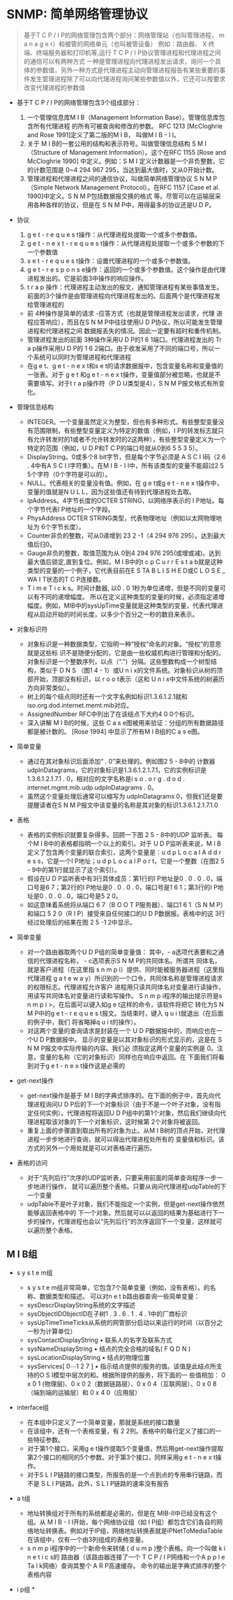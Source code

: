 # SNMP: 简单网络管理协议
> 基于T C P / I P的网络管理包含两个部分：网络管理站（也叫管理进程， m a n a g e r）和被管的网络单元（也叫被管设备）
例如：路由器、 X 终端、终端服务器和打印机等,运行 T C P / I P协议管理进程和代理进程之间的通信可以有两种方式
一种是管理进程向代理进程发出请求，询问一个具体的参数值，另外一种方式是代理进程主动向管理进程报告有某些重要的事件发生管理进程除了可以向代理进程询问某些参数值以外，它还可以按要求改变代理进程的参数值


* 基于T C P / I P的网络管理包含3个组成部分：
  1. 一个管理信息库M I B（Management Information Base）。管理信息库包含所有代理进程
的所有可被查询和修改的参数。 RFC 1213 [McCloghrie and Rose 1991]定义了第二版的M I B，
叫做M I B - I I。
  2. 关于 M I B的一套公用的结构和表示符号。叫做管理信息结构 S M I（Structure of
Management Information）。这个在RFC 1155 [Rose and McCloghrie 1990] 中定义。例如：S M I
定义计数器是一个非负整数，它的计数范围是 0~4 294 967 295，当达到最大值时，又从0开始计数。
  3. 管理进程和代理进程之间的通信协议，叫做简单网络管理协议 S N M P（Simple Network
Management Protocol）。在RFC 1157 [Case et al. 1990]中定义。S N M P包括数据报交换的格式
等。尽管可以在运输层采用各种各样的协议，但是在 S N M P中，用得最多的协议还是U D P。

* 协议  
  1. g e t - r e q u e s t操作：从代理进程处提取一个或多个参数值。
  2. g e t - n e x t - r e q u e s t操作：从代理进程处提取一个或多个参数的下一个参数值
  3. s e t - r e q u e s t操作：设置代理进程的一个或多个参数值。
  4. g e t - r e s p o n s e操作：返回的一个或多个参数值。这个操作是由代理进程发出的。它是前面3中操作的响应操作。
  5. t r a p 操作：代理进程主动发出的报文，通知管理进程有某些事情发生。前面的3个操作是由管理进程向代理进程发出的。后面两个是代理进程发给管理进程的
  * 前 4种操作是简单的请求 -应答方式（也就是管理进程发出请求，代理
进程应答响应），而且在S N M P中往往使用U D P协议，所以可能发生管理进程和代理进程之间
数据报丢失的情况。因此一定要有超时和重传机制。
  * 管理进程发出的前面 3种操作采用U D P的1 6 1端口。代理进程发出的 Tr a p操作采用U D P的
1 6 2端口。由于收发采用了不同的端口号，所以一个系统可以同时为管理进程和代理进程
  * 在g e t、g e t - n e x t和s e t的请求数据报中，包含变量名称和变量值的一张表。对于 g e t
和g e t - n e x t操作，变量值部分被忽略，也就是不需要填写。对于t r a p操作符（P D U类型是4），S N M P报文格式有所变化。

* 管理信息结构
  * INTEGER。一个变量虽然定义为整型，但也有多种形式。有些整型变量没有范围限制，有些整型变量定义为特定的数值（例如，I P的转发标志就只有允许转发时的1或者不允许转发时的2这两种），有些整型变量定义为一个特定的范围（例如，U D P和T C P的端口号就从0到6 5 5 3 5）。
  * DisplayString。0或多个8 bit字节，但是每个字节必须是 A S C I I码（2 6 . 4中有A S C I I字符集）。在M I B - I I中，所有该类型的变量不能超过2 5 5个字符（0个字符是可以的）。
  * NULL。代表相关的变量没有值。例如，在 g e t或g e t - n e x t操作中，变量的值就是N U L L，因为这些值还有待到代理进程处去取。
  * IpAddress。4字节长度的OCTER STRING，以网络序表示的 I P地址。每个字节代表I P地址的一个字段。
  * PhysAddress OCTER STRING类型，代表物理地址（例如以太网物理地址为 6个字节长度）。
  * Counter非负的整数，可从0递增到 23 2 -1（4 294 976 295）。达到最大值后归0。
  * Gauge非负的整数，取值范围为从 0到4 294 976 295(或增或减)。达到最大值后锁定,直到复位。例如，M I B中的t c p C u r r E s t a b就是这种类型的变量的一个例子，它代表目前在E S TA B L I S H E D或C L O S E _ WA I T状态的T C P连接数。
  * T i m e T i c k s。时间计数器, 以0 . 0 1秒为单位递增，但是不同的变量可以有不同的递增幅度。
  所以在定义这种类型的变量的时候，必须指定递增幅度。例如，MIB中的sysUpTime变量就是这种类型的变量，代表代理进程从启动开始的时间长度，以多少个百分之一秒的数目来表示。

* 对象标识符
  * 对象标识是一种数据类型，它指明一种“授权”命名的对象。“授权”的意思就是这些标
识不是随便分配的，它是由一些权威机构进行管理和分配的。
对象标识是一个整数序列，以点（“.”）分隔。这些整数构成一个树型结构，类似于 D N S
（图1 4 - 1）或U n i x的文件系统。对象标识从树的顶部开始，顶部没有标识，以 r o o t表示（这和
U n i x中文件系统的树遍历方向非常类似）。
  * 树上的每个结点同时还有一个文字名例如标识1.3.6.1.2.1就和iso.org.dod.internet.memt.mib对应。
  *  AssignedNumber RFC中列出了在该结点下大约4 0 0个标识。
  * 深入讲解 M I B的时候，这些 C a s e图被用来验证：分组的所有数据路径都是被计数的。
[Rose 1994] 中显示了所有M I B组的C a s e图。

* 简单变量  
  * 通过在其对象标识后面添加“ . 0”来处理的。例如图2 5 - 8中的
计数器udpInDatagrams，它的对象标识是1.3.6.1.2.1.7.1，它的实例标识是1.3.6.1.2.1.7.1 . 0，相对应的文字名称是i s o . o r g . d o d . internet.mgmt.mib.udp.udpInDatagrams . 0。
  * 虽然这个变量处理后通常可以缩写为 udpInDatagrams  0，但我们还是要提醒读者在S N M P报文中该变量的名称是其对象的标识1.3.6.1.2.1.7.1.0
  
* 表格
  * 表格的实例标识就要复杂得多。回顾一下图 2 5 - 8中的UDP 监听表。
每个M I B中的表格都指明一个以上的索引。对于 U D P监听表来说，M I B定义了包含两个变量的联合索引，这两个变量是：u d p L o c a l A d d r e s s，它是一个I P地址；u d p L o c a l P o r t，它是一个整数（在图2 5 - 9中的第1行就显示了这个索引）。
  * 假设在U D P监听表中有3行具体成员：第1行的I P地址是0 . 0 . 0 . 0，端口号是6 7；第2行的I P地址是0 . 0 . 0 . 0，端口号是1 6 1；第3行的I P地址是0 . 0 . 0 . 0，端口号是5 2 0。
  * 如这意味着系统将从端口 6 7（B O O T P服务器）、端口1 6 1（S N M P）和端口 5 2 0（R I P）接受来自任何接口的U D P数据报。表格中的这 3行经过处理后的结果在图 2 5 -1 2中显示。

* 简单变量
  * 对一个路由器取两个U D P组的简单变量值：
其中，- a选项代表要和之通信的代理进程名称， - c选项表示S N M P的共同体名。所谓共
同体名，就是客户进程（在这里指 s n m p i）提供、同时能被服务器进程（这里指代理进程
g a t e w a y）所识别的一个口令，共同体名称是管理进程请求的权限标志。代理进程允许客户
进程用只读共同体名对变量进行读操作，用读写共同体名对变量进行读和写操作。
S n m p i程序的输出提示符是s n m p i >，在后面可以键入如g e t这样的命令，该软件将把它
转化为S N M P中的g e t - r e q u e s t报文。当结束时，键入 q u i t就退出（在后面的例子中，我们
将省略掉q u i t的操作）。
  * 对这两个变量的查询请求是封装在一个 U D P数据报中的，而响应也在一个U D P数据报中。
显示的变量是以其对象标识的形式显示的，这是在 S N M P报文中实际传输的内容。我们必
须指定这两个变量的实例是 0。注意，变量的名称（它的对象标识）同样也在响应中返回。在
下面我们将看到对于g e t - n e x t操作这是必需的

* get-next操作
  * get-next操作是基于 M I B的字典式排序的。在下面的例子中，首先向代理进程询问U D P后的下一个对象标识（由于不是一个叶子对象，没有指定任何实例）。代理进程将返回U D P组中的第1个对象，然后我们继续向代理进程取该对象的下一个对象标识，这时候第 2个对象将被返回。
  * 重复上面的步骤直到取出所有的对象为止。从M I B树的顶点开始，对代理进程一步步地进行查询，就可以得出代理进程处所有的
变量值和标识。该方式的另外一个用处就是可以对表格进行遍历。

* 表格的访问
  * 对于“先列后行”次序的UDP监听表，只要采用前面的简单查询程序一步一步地进行操作，
就可以遍历整个表格。只要从询问代理进程udpTable的下一个变量
  * udpTable不是叶子对象，我们不能指定一个实例，但是get-next操作依然能够返回表格中的
下一个对象。然后就可以以返回的结果为基础进行下一步的操作，代理进程也会以“先列后行”的次序返回下一个变量，这样就可以遍历整个表格。

##  M I B组

* s y s t e m组
  * s y s t e m组非常简单，它包含7个简单变量（例如，没有表格）。的名称、数据类型和描述。
可以对n e t b路由器查询一些简单变量：
  * sysDescrDisplayString系统的文字描述
  * sysObjectIDObjectID在子树1 . 3 . 6 . 1 . 4 . 1中的厂商标识
  * sysUpTimeTimeTicks从系统的网管部分启动以来运行的时间（以百分之一秒为计算单位）
  * sysContactDisplayString • 联系人的名字及联系方式
  * sysNameDisplayString • 结点的完全合格的域名( F Q D N )
  * sysLocationDisplayString • 结点的物理位置
  * sysServices[ 0⋯1 2 7 ] • 指示结点提供的服务的值。该值是此结点所支持的O S I模型中层次的和。根据所提供的服务，将下面的一
些值相加： 0 x 0 1 (物理层)、0 x 0 2（数据链路层）、0 x 0 4（互联网层）、0 x 0 8（端到端的运输层）和 0 x 4 0（应用层）

* interface组
  * 在本组中只定义了一个简单变量，那就是系统的接口数量
  * 在该组中，还有一个表格变量，有 2 2列。表格中的每行定义了接口的一些特征参数。
  * 对于第1个接口，采用g e t操作提取5个变量值，然后用get-next操作提取第2个接口的相同的5个参数。对于第3个接口，同样采用g e t - n e x t操作。
  * 对于S L I P链路的接口类型，所报告的是一个点到点的专用串行链路，而不是 S L I P链路。此外，S L I P链路的速率没有报告

* a t组
  * 地址转换组对于所有的系统都是必需的，但是在 MIB-II中已经没有这个组。从 M I B - I I开始，每个网络协议组（如 I P组）都包含它们各自的网络地址转换表。例如对于IP组，网络地址转换表就是iPNetToMediaTable在该组中，仅有一个由3列组成的表格变量。
  *   s n m p i程序中的一个新命令来转储 ( d u m p )整个表格。向一个叫做 k i n e t i c s的
路由器（该路由器连接了一个 T C P / I P网络和一个A p p l e Ta l k网络）查询其整个 A R P高速缓存。
命令的输出是字典式排序的整个表格内容

* i p组
  * 
